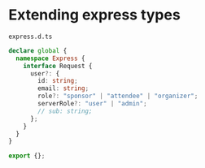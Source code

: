 # Extending express types

`express.d.ts`

```ts
declare global {
  namespace Express {
    interface Request {
      user?: {
        id: string;
        email: string;
        role?: "sponsor" | "attendee" | "organizer";
        serverRole?: "user" | "admin";
        // sub: string;
      };
    }
  }
}

export {};

```